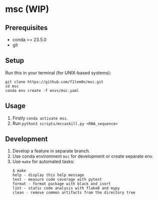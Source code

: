 # msc (WIP)

## Prerequisites

- conda >= 23.5.0
- git

## Setup

Run this in your terminal (for UNIX-based systems):

```
git clone https://github.com/f1lem0n/msc.git
cd msc
conda env create -f envs/msc.yaml
```

## Usage

1. Firstly `conda activate msc`.
2. Run `python3 scripts/mccaskill.py <RNA_sequence>`

## Development

1. Develop a feature in separate branch.
2. Use conda environment `msc` for development or create separate env.
3. Use `make` for automated tasks:
    ```
    $ make
    help - display this help message
    test - measure code coverage with pytest
    format - format package with black and isort
    lint - static code analysis with flake8 and mypy
    clean - remove common artifacts from the directory tree
    ```
